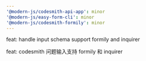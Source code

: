 ```yaml
---
'@modern-js/codesmith-api-app': minor
'@modern-js/easy-form-cli': minor
'@modern-js/codesmith-formily': minor
---
```


feat: handle input schema support formily and inquirer

feat: codesmith 问题输入支持 formily 和 inquirer
